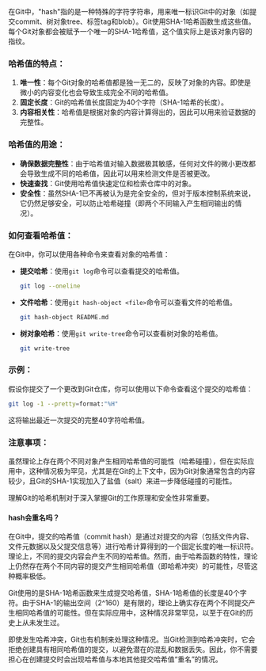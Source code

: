 在Git中，"hash"指的是一种特殊的字符字符串，用来唯一标识Git中的对象（如提交commit、树对象tree、标签tag和blob）。Git使用SHA-1哈希函数生成这些值。每个Git对象都会被赋予一个唯一的SHA-1哈希值，这个值实际上是该对象内容的指纹。

### 哈希值的特点：

1. **唯一性**：每个Git对象的哈希值都是独一无二的，反映了对象的内容。即使是微小的内容变化也会导致生成完全不同的哈希值。
2. **固定长度**：Git的哈希值长度固定为40个字符（SHA-1哈希的长度）。
3. **内容相关性**：哈希值是根据对象的内容计算得出的，因此可以用来验证数据的完整性。

### 哈希值的用途：

- **确保数据完整性**：由于哈希值对输入数据极其敏感，任何对文件的微小更改都会导致生成不同的哈希值，因此可以用来检测文件是否被更改。
- **快速查找**：Git使用哈希值快速定位和检索仓库中的对象。
- **安全性**：虽然SHA-1已不再被认为是完全安全的，但对于版本控制系统来说，它仍然足够安全，可以防止哈希碰撞（即两个不同输入产生相同输出的情况）。

### 如何查看哈希值：

在Git中，你可以使用各种命令来查看对象的哈希值：

- **提交哈希**：使用`git log`命令可以查看提交的哈希值。
  ```bash
  git log --oneline
  ```
- **文件哈希**：使用`git hash-object <file>`命令可以查看文件的哈希值。
  ```bash
  git hash-object README.md
  ```
- **树对象哈希**：使用`git write-tree`命令可以查看树对象的哈希值。
  ```bash
  git write-tree
  ```

### 示例：

假设你提交了一个更改到Git仓库，你可以使用以下命令查看这个提交的哈希值：

```bash
git log -1 --pretty=format:"%H"
```

这将输出最近一次提交的完整40字符哈希值。

### 注意事项：

虽然理论上存在两个不同对象产生相同哈希值的可能性（哈希碰撞），但在实际应用中，这种情况极为罕见，尤其是在Git的上下文中，因为Git对象通常包含的内容较少，且Git的SHA-1实现加入了盐值（salt）来进一步降低碰撞的可能性。

理解Git的哈希机制对于深入掌握Git的工作原理和安全性非常重要。


#### hash会重名吗？

在Git中，提交的哈希值（commit hash）是通过对提交的内容（包括文件内容、文件元数据以及父提交信息等）进行哈希计算得到的一个固定长度的唯一标识符。理论上，不同的提交内容会产生不同的哈希值。然而，由于哈希函数的特性，理论上仍然存在两个不同内容的提交产生相同哈希值（即哈希冲突）的可能性，尽管这种概率极低。

Git使用的是SHA-1哈希函数来生成提交哈希值，SHA-1哈希值的长度是40个字符。由于SHA-1的输出空间（2^160）是有限的，理论上确实存在两个不同提交产生相同哈希值的可能性。但在实际应用中，这种情况非常罕见，以至于在Git的历史上从未发生过。

即使发生哈希冲突，Git也有机制来处理这种情况。当Git检测到哈希冲突时，它会拒绝创建具有相同哈希值的提交，以避免潜在的混乱和数据丢失。因此，你不需要担心在创建提交时会出现哈希值与本地其他提交哈希值“重名”的情况。